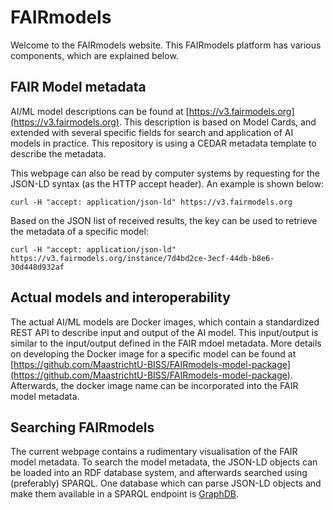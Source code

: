 # FAIRmodels

Welcome to the FAIRmodels website. This FAIRmodels platform has various components, which are explained below.

## FAIR Model metadata
AI/ML model descriptions can be found at [https://v3.fairmodels.org](https://v3.fairmodels.org). This description is based on Model Cards, and extended with several specific fields for search and application of AI models in practice. This repository is using a CEDAR metadata template to describe the metadata.

This webpage can also be read by computer systems by requesting for the JSON-LD syntax (as the HTTP accept header). An example is shown below:
```
curl -H "accept: application/json-ld" https://v3.fairmodels.org
```

Based on the JSON list of received results, the key can be used to retrieve the metadata of a specific model:

```
curl -H "accept: application/json-ld" https://v3.fairmodels.org/instance/7d4bd2ce-3ecf-44db-b8e6-30d448d932af
```

## Actual models and interoperability
The actual AI/ML models are Docker images, which contain a standardized REST API to describe input and output of the AI model. This input/output is similar to the input/output defined in the FAIR mdoel metadata. More details on developing the Docker image for a specific model can be found at [https://github.com/MaastrichtU-BISS/FAIRmodels-model-package](https://github.com/MaastrichtU-BISS/FAIRmodels-model-package). Afterwards, the docker image name can be incorporated into the FAIR model metadata.

## Searching FAIRmodels
The current webpage contains a rudimentary visualisation of the FAIR model metadata. To search the model metadata, the JSON-LD objects can be loaded into an RDF database system, and afterwards searched using (preferably) SPARQL. One database which can parse JSON-LD objects and make them available in a SPARQL endpoint is [GraphDB](https://www.ontotext.com/products/graphdb/).